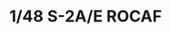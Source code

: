 ---
title: "1/48 S-2A/E ROCAF "
price: 0 
desc: ""
img_path: "/assets/img/KIN48074.jpg"
brand: AMMO
available: true
special_offer: false
new: false
soon: false
cat: "Plasticne-Makete"
subcat: "PM-KINETIC"
subsubcat: ""
---